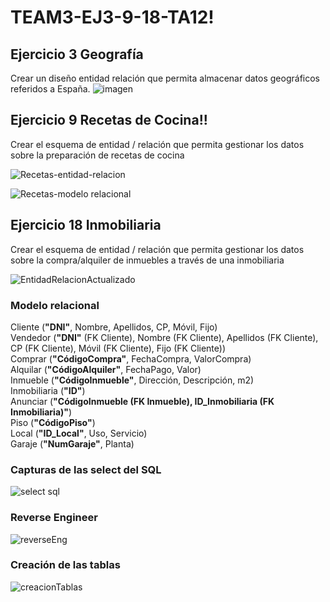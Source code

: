 # TEAM3-EJ3-9-18-TA12!



## Ejercicio 3 Geografía


Crear un diseño entidad relación que permita almacenar datos geográficos referidos a España.
![imagen](https://user-images.githubusercontent.com/19403472/165278381-b5725fb6-3387-471d-9313-485f14e7d8fc.png)



## Ejercicio 9 Recetas de Cocina!!


Crear el esquema de entidad / relación que permita gestionar los datos sobre la preparación de recetas de cocina


![Recetas-entidad-relacion](https://user-images.githubusercontent.com/99056015/164432861-9d21d2e2-12c5-4ff3-84ad-0bc6265231c1.jpeg)


![Recetas-modelo relacional](https://user-images.githubusercontent.com/99056015/164432960-e8640592-22b4-41f6-a623-bf345e584b41.jpeg)





## Ejercicio 18 Inmobiliaria

Crear el esquema de entidad / relación que permita gestionar los datos sobre la compra/alquiler de inmuebles a través de una inmobiliaria

![EntidadRelacionActualizado](https://user-images.githubusercontent.com/71872946/165282550-f0c2f4b5-5275-47fd-9f16-238242569b41.JPG)

### Modelo relacional

Cliente (**"DNI"**, Nombre, Apellidos, CP, Móvil, Fijo)</br>
Vendedor (**"DNI"** (FK Cliente), Nombre (FK Cliente), Apellidos (FK Cliente), CP (FK Cliente), Móvil (FK Cliente), Fijo (FK Cliente))</br>
Comprar (**"CódigoCompra"**, FechaCompra, ValorCompra)</br>
Alquilar (**"CódigoAlquiler"**, FechaPago, Valor)</br>
Inmueble (**"CódigoInmueble"**, Dirección, Descripción, m2)</br>
Inmobiliaria (**"ID"**)</br>
Anunciar (**"CódigoInmueble (FK Inmueble), ID_Inmobiliaria (FK Inmobiliaria)"**)</br>
Piso (**"CódigoPiso"**)</br>
Local (**"ID_Local"**, Uso, Servicio)</br>
Garaje (**"NumGaraje"**, Planta)</br>

### Capturas de las select del SQL

![select sql](https://user-images.githubusercontent.com/71872946/165279518-e050505c-4694-4612-a867-28617fac1753.jpg)

### Reverse Engineer

![reverseEng](https://user-images.githubusercontent.com/71872946/165281770-04684c7c-84f6-4b68-8b77-5e5645c5edd7.jpg)

### Creación de las tablas

![creacionTablas](https://user-images.githubusercontent.com/71872946/165281823-37a48f0a-37e1-4894-a2bd-9e7ba55bcaf8.jpg)

